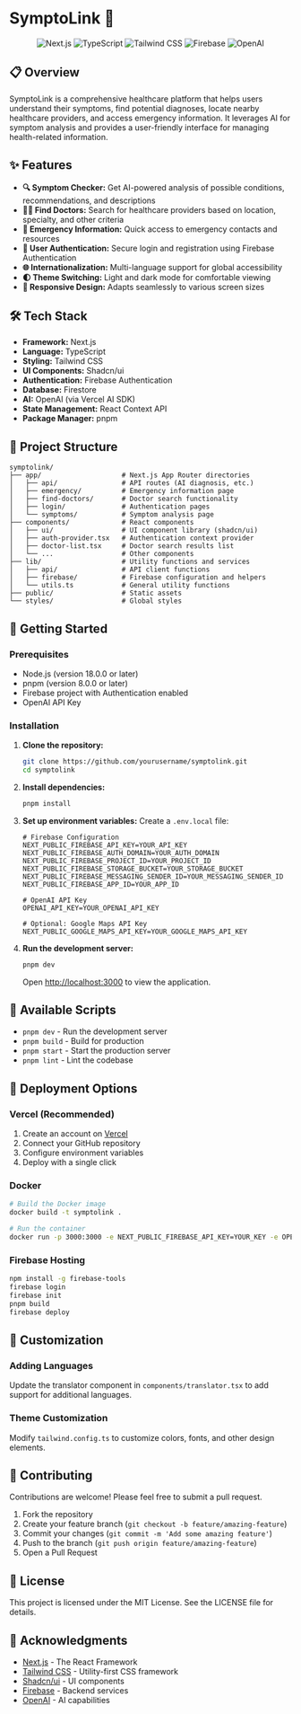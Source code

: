 # SymptoLink 🏥

<div align="center">
  
![Next.js](https://img.shields.io/badge/Next.js-000000?style=for-the-badge&logo=next.js&logoColor=white)
![TypeScript](https://img.shields.io/badge/TypeScript-007ACC?style=for-the-badge&logo=typescript&logoColor=white)
![Tailwind CSS](https://img.shields.io/badge/Tailwind_CSS-38B2AC?style=for-the-badge&logo=tailwind-css&logoColor=white)
![Firebase](https://img.shields.io/badge/Firebase-FFCA28?style=for-the-badge&logo=firebase&logoColor=black)
![OpenAI](https://img.shields.io/badge/OpenAI-412991?style=for-the-badge&logo=openai&logoColor=white)

</div>

## 📋 Overview

SymptoLink is a comprehensive healthcare platform that helps users understand their symptoms, find potential diagnoses, locate nearby healthcare providers, and access emergency information. It leverages AI for symptom analysis and provides a user-friendly interface for managing health-related information.

<div align="center">
  
  <!-- You can add a screenshot/GIF of your application here -->
  <!-- ![SymptoLink Demo](public/images/demo.gif) -->
  
</div>

## ✨ Features

- **🔍 Symptom Checker:** Get AI-powered analysis of possible conditions, recommendations, and descriptions
- **👨‍⚕️ Find Doctors:** Search for healthcare providers based on location, specialty, and other criteria
- **🚨 Emergency Information:** Quick access to emergency contacts and resources
- **🔐 User Authentication:** Secure login and registration using Firebase Authentication
- **🌐 Internationalization:** Multi-language support for global accessibility
- **🌓 Theme Switching:** Light and dark mode for comfortable viewing
- **📱 Responsive Design:** Adapts seamlessly to various screen sizes

## 🛠️ Tech Stack

- **Framework:** Next.js
- **Language:** TypeScript
- **Styling:** Tailwind CSS
- **UI Components:** Shadcn/ui
- **Authentication:** Firebase Authentication
- **Database:** Firestore
- **AI:** OpenAI (via Vercel AI SDK)
- **State Management:** React Context API
- **Package Manager:** pnpm

## 📁 Project Structure

```
symptolink/
├── app/                    # Next.js App Router directories
│   ├── api/                # API routes (AI diagnosis, etc.)
│   ├── emergency/          # Emergency information page
│   ├── find-doctors/       # Doctor search functionality
│   ├── login/              # Authentication pages
│   └── symptoms/           # Symptom analysis page
├── components/             # React components
│   ├── ui/                 # UI component library (shadcn/ui)
│   ├── auth-provider.tsx   # Authentication context provider
│   ├── doctor-list.tsx     # Doctor search results list
│   └── ...                 # Other components
├── lib/                    # Utility functions and services
│   ├── api/                # API client functions
│   ├── firebase/           # Firebase configuration and helpers
│   └── utils.ts            # General utility functions
├── public/                 # Static assets
└── styles/                 # Global styles
```

## 🚀 Getting Started

### Prerequisites

- Node.js (version 18.0.0 or later)
- pnpm (version 8.0.0 or later)
- Firebase project with Authentication enabled
- OpenAI API Key

### Installation

1. **Clone the repository:**
   ```bash
   git clone https://github.com/yourusername/symptolink.git
   cd symptolink
   ```

2. **Install dependencies:**
   ```bash
   pnpm install
   ```

3. **Set up environment variables:**
   Create a `.env.local` file:
   ```env
   # Firebase Configuration
   NEXT_PUBLIC_FIREBASE_API_KEY=YOUR_API_KEY
   NEXT_PUBLIC_FIREBASE_AUTH_DOMAIN=YOUR_AUTH_DOMAIN
   NEXT_PUBLIC_FIREBASE_PROJECT_ID=YOUR_PROJECT_ID
   NEXT_PUBLIC_FIREBASE_STORAGE_BUCKET=YOUR_STORAGE_BUCKET
   NEXT_PUBLIC_FIREBASE_MESSAGING_SENDER_ID=YOUR_MESSAGING_SENDER_ID
   NEXT_PUBLIC_FIREBASE_APP_ID=YOUR_APP_ID

   # OpenAI API Key
   OPENAI_API_KEY=YOUR_OPENAI_API_KEY

   # Optional: Google Maps API Key
   NEXT_PUBLIC_GOOGLE_MAPS_API_KEY=YOUR_GOOGLE_MAPS_API_KEY
   ```

4. **Run the development server:**
   ```bash
   pnpm dev
   ```
   Open [http://localhost:3000](http://localhost:3000) to view the application.

## 📝 Available Scripts

- `pnpm dev` - Run the development server
- `pnpm build` - Build for production
- `pnpm start` - Start the production server
- `pnpm lint` - Lint the codebase

## 🚢 Deployment Options

### Vercel (Recommended)

1. Create an account on [Vercel](https://vercel.com/)
2. Connect your GitHub repository
3. Configure environment variables
4. Deploy with a single click

### Docker

```bash
# Build the Docker image
docker build -t symptolink .

# Run the container
docker run -p 3000:3000 -e NEXT_PUBLIC_FIREBASE_API_KEY=YOUR_KEY -e OPENAI_API_KEY=YOUR_KEY symptolink
```

### Firebase Hosting

```bash
npm install -g firebase-tools
firebase login
firebase init
pnpm build
firebase deploy
```

## 🔧 Customization

### Adding Languages

Update the translator component in `components/translator.tsx` to add support for additional languages.

### Theme Customization

Modify `tailwind.config.ts` to customize colors, fonts, and other design elements.

## 👥 Contributing

Contributions are welcome! Please feel free to submit a pull request.

1. Fork the repository
2. Create your feature branch (`git checkout -b feature/amazing-feature`)
3. Commit your changes (`git commit -m 'Add some amazing feature'`)
4. Push to the branch (`git push origin feature/amazing-feature`)
5. Open a Pull Request

## 📄 License

This project is licensed under the MIT License. See the LICENSE file for details.

## 🙏 Acknowledgments

- [Next.js](https://nextjs.org/) - The React Framework
- [Tailwind CSS](https://tailwindcss.com/) - Utility-first CSS framework
- [Shadcn/ui](https://ui.shadcn.com/) - UI components
- [Firebase](https://firebase.google.com/) - Backend services
- [OpenAI](https://openai.com/) - AI capabilities

